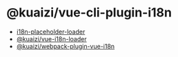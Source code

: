# @kuaizi/vue-cli-plugin-i18n

* [i18n-placeholder-loader](https://github.com/veici/i18n-placeholder-loader)
* [@kuaizi/vue-i18n-loader](../vue-i18n-loader/README.md)
* [@kuaizi/webpack-plugin-vue-i18n](../webpack-plugin-vue-i18n/README.md)
